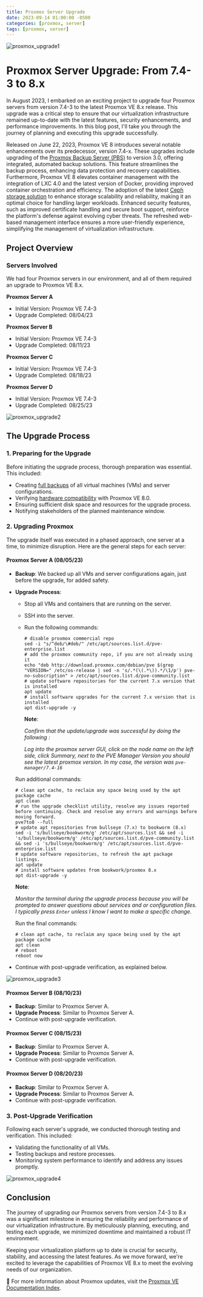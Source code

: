 ```yaml
---
title: Proxmox Server Upgrade
date: 2023-09-14 01:00:00 -0500
categories: [proxmox, server]
tags: [proxmox, server]
---
```


![proxmox_upgrade1](/assets/img/posts/2023/proxmox_upgrade/proxmox_upgrade1.jpg)


# Proxmox Server Upgrade: From 7.4-3 to 8.x

In August 2023, I embarked on an exciting project to upgrade four Proxmox servers from version 7.4-3 to the latest Proxmox VE 8.x release. This upgrade was a critical step to ensure that our virtualization infrastructure remained up-to-date with the latest features, security enhancements, and performance improvements. In this blog post, I'll take you through the journey of planning and executing this upgrade successfully.

Released on June 22, 2023, Proxmox VE 8 introduces several notable enhancements over its predecessor, version 7.4-x. These upgrades include upgrading of the [Proxmox Backup Server (PBS)](https://pbs.proxmox.com/wiki/index.php/Roadmap#Proxmox_Backup_Server_3.0) to version 3.0, offering integrated, automated backup solutions. This feature streamlines the backup process, enhancing data protection and recovery capabilities. Furthermore, Proxmox VE 8 elevates container management with the integration of LXC 4.0 and the latest version of Docker, providing improved container orchestration and efficiency. The adoption of the latest [Ceph storage solution](https://pve.proxmox.com/pve-docs/pveceph.1.html#:~:text=Ceph%20is%20a%20distributed%20object,Snapshot%20support) to enhance storage scalability and reliability, making it an optimal choice for handling larger workloads. Enhanced security features, such as improved certificate handling and secure boot support, reinforce the platform's defense against evolving cyber threats. The refreshed web-based management interface ensures a more user-friendly experience, simplifying the management of virtualization infrastructure.

## Project Overview

### Servers Involved

We had four Proxmox servers in our environment, and all of them required an upgrade to Proxmox VE 8.x.

 **Proxmox Server A**
   - Initial Version: Proxmox VE 7.4-3
   - Upgrade Completed: 08/04/23

 **Proxmox Server B**
   - Initial Version: Proxmox VE 7.4-3
   - Upgrade Completed: 08/11/23

 **Proxmox Server C**
   - Initial Version: Proxmox VE 7.4-3
   - Upgrade Completed: 08/18/23

 **Proxmox Server D**
   - Initial Version: Proxmox VE 7.4-3
   - Upgrade Completed: 08/25/23


![proxmox_upgrade2](/assets/img/posts/2023/proxmox_upgrade/proxmox_upgrade2.jpg)



## The Upgrade Process

### 1. Preparing for the Upgrade

Before initiating the upgrade process, thorough preparation was essential. This included:

- Creating [full backups](https://blog.johnsonpremier.net/proxmox_vm_backup/) of all virtual machines (VMs) and server configurations.
- Verifying [hardware compatibility](https://blog.johnsonpremier.net/proxmox_hardware_compatibility/) with Proxmox VE 8.0.
- Ensuring sufficient disk space and resources for the upgrade process.
- Notifying stakeholders of the planned maintenance window.


### 2. Upgrading Proxmox

The upgrade itself was executed in a phased approach, one server at a time, to minimize disruption. Here are the general steps for each server:

#### Proxmox Server A (08/05/23)

- **Backup**: We backed up all VMs and server configurations again, just before the upgrade, for added safety.
- **Upgrade Process**: 
  - Stop all VMs and containers that are running on the server.
  - SSH into the server.
  - Run the following commands:
    ```
    # disable proxmox commercial repo
    sed -i "s/^deb/\#deb/" /etc/apt/sources.list.d/pve-enterprise.list
    # add the proxmox community repo, if you are not already using it
    echo "deb http://download.proxmox.com/debian/pve $(grep "VERSION=" /etc/os-release | sed -n 's/.*(\(.*\)).*/\1/p') pve-no-subscription" > /etc/apt/sources.list.d/pve-community.list
    # update software repositories for the current 7.x version that is installed
    apt update
    # install software upgrades for the current 7.x version that is installed
    apt dist-upgrade -y
    ```
    **Note**: 
    
    *Confirm that the update/upgrade was successful by doing the following :*
          
    *Log into the proxmox server GUI, click on the node name on the left side, click Summary, next to the PVE Manager Version you should see the latest proxmox version. In my case, the version was `pve-manager/7.4-16`*


  Run additional  commands:

    ```
    # clean apt cache, to reclaim any space being used by the apt package cache
    apt clean
    # run the upgrade checklist utility, resolve any issues reported before continuing. Check and resolve any errors and warnings before moving forward.
    pve7to8 --full
    # update apt repositories from bullseye (7.x) to bookworm (8.x)
    sed -i 's/bullseye/bookworm/g' /etc/apt/sources.list && sed -i 's/bullseye/bookworm/g' /etc/apt/sources.list.d/pve-community.list && sed -i 's/bullseye/bookworm/g' /etc/apt/sources.list.d/pve-enterprise.list
    # update software repositories, to refresh the apt package listings.
    apt update
    # install software updates from bookwork/proxmox 8.x
    apt dist-upgrade -y
    ```

    **Note**:

    *Monitor the terminal during the upgrade process because you will be prompted to answer questions about services and or configuration files. I typically press `Enter` unless I know I want to make a specific change.*

  Run the final commands:

    ```
    # clean apt cache, to reclaim any space being used by the apt package cache
    apt clean
    # reboot
    reboot now
    ```

- Continue with post-upgrade verification, as explained below.


![proxmox_upgrade3](/assets/img/posts/2023/proxmox_upgrade/proxmox_upgrade3.jpg)


#### Proxmox Server B (08/10/23)

- **Backup**: Similar to Proxmox Server A.
- **Upgrade Process**: Similar to Proxmox Server A.
- Continue with post-upgrade verification.

#### Proxmox Server C (08/15/23)

- **Backup**: Similar to Proxmox Server A.
- **Upgrade Process**: Similar to Proxmox Server A.
- Continue with post-upgrade verification.

#### Proxmox Server D (08/20/23)

- **Backup**: Similar to Proxmox Server A.
- **Upgrade Process**: Similar to Proxmox Server A.
- Continue with post-upgrade verification.

### 3. Post-Upgrade Verification

Following each server's upgrade, we conducted thorough testing and verification. This included:

- Validating the functionality of all VMs.
- Testing backups and restore processes.
- Monitoring system performance to identify and address any issues promptly.

![proxmox_upgrade4](/assets/img/posts/2023/proxmox_upgrade/proxmox_upgrade4.jpg)


## Conclusion

The journey of upgrading our Proxmox servers from version 7.4-3 to 8.x was a significant milestone in ensuring the reliability and performance of our virtualization infrastructure. By meticulously planning, executing, and testing each upgrade, we minimized downtime and maintained a robust IT environment.

Keeping your virtualization platform up to date is crucial for security, stability, and accessing the latest features. As we move forward, we're excited to leverage the capabilities of Proxmox VE 8.x to meet the evolving needs of our organization.


📝 For more information about Proxmox updates, visit the [Proxmox VE Documentation Index](https://pve.proxmox.com/pve-docs/).
